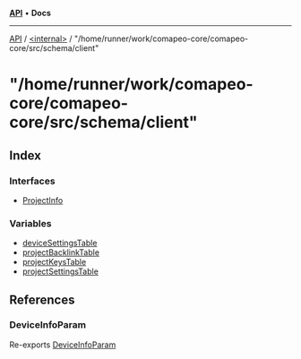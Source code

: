[**API**](../../../README.md) • **Docs**

***

[API](../../../README.md) / [\<internal\>](../../README.md) / "/home/runner/work/comapeo-core/comapeo-core/src/schema/client"

# "/home/runner/work/comapeo-core/comapeo-core/src/schema/client"

## Index

### Interfaces

- [ProjectInfo](interfaces/ProjectInfo.md)

### Variables

- [deviceSettingsTable](variables/deviceSettingsTable.md)
- [projectBacklinkTable](variables/projectBacklinkTable.md)
- [projectKeysTable](variables/projectKeysTable.md)
- [projectSettingsTable](variables/projectSettingsTable.md)

## References

### DeviceInfoParam

Re-exports [DeviceInfoParam](../../type-aliases/DeviceInfoParam.md)
